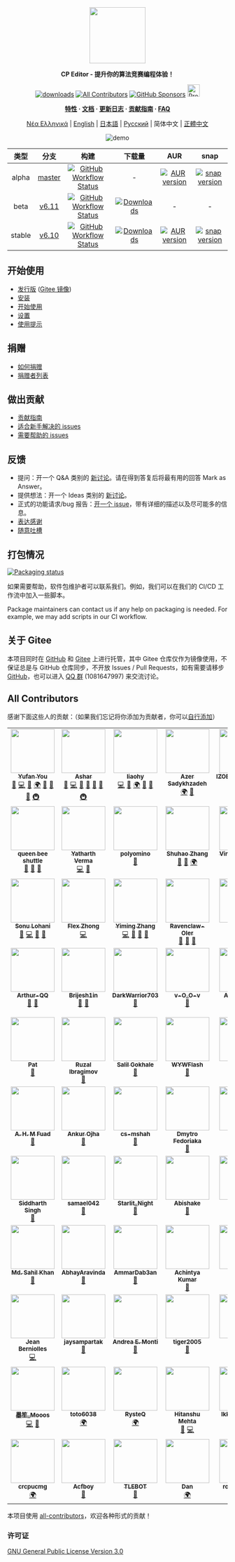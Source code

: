 <div align="center">

<img src=assets/icon.ico width="128">

**CP Editor - 提升你的算法竞赛编程体验！**

[![downloads](https://img.shields.io/github/downloads/cpeditor/cpeditor/total?style=for-the-badge)](https://github.com/cpeditor/cpeditor/releases)
[![All Contributors](https://img.shields.io/github/all-contributors/cpeditor/cpeditor?style=for-the-badge)](#all-contributors)
[![GitHub Sponsors](https://img.shields.io/github/sponsors/cpeditor?style=for-the-badge)](https://github.com/sponsors/cpeditor)
<a href="https://www.producthunt.com/posts/cp-editor" target="_blank"><img src="https://api.producthunt.com/widgets/embed-image/v1/featured.svg?post_id=283643&theme=dark" alt="Product Hunt" height="28"/></a>

**[特性](https://cpeditor.org/zh) · [文档](https://cpeditor.org/zh/docs) · [更新日志](CHANGELOG.md) · [贡献指南](CONTRIBUTING_zh-CN.md) · [FAQ](https://cpeditor.org/zh/docs/faq/)**

[Νέα Ελληνικά](README_el-GR.md) |
[English](README.md) |
[日本語](README_ja-JP.md) |
[Русский](README_ru-RU.md) |
简体中文 |
[正體中文](README_zh-TW.md)

![demo](assets/demo.gif)

|  类型  |                            分支                            |                                                                                                        构建                                                                                                        |                                                                     下载量                                                                     |                                                         AUR                                                         |                                                snap                                                  |
| :----: | :--------------------------------------------------------: | :----------------------------------------------------------------------------------------------------------------------------------------------------------------------------------------------------------------: | :--------------------------------------------------------------------------------------------------------------------------------------------: | :-----------------------------------------------------------------------------------------------------------------: | :--------------------------------------------------------------------------------------------------: |
| alpha  | [master](https://github.com/cpeditor/cpeditor/tree/master) | [![GitHub Workflow Status](https://github.com/cpeditor/cpeditor/workflows/CI:%20Build%20Test/badge.svg?branch=master&event=push)](https://github.com/cpeditor/cpeditor/actions?query=event%3Apush+branch%3Amaster) |                                                                       -                                                                        | [![AUR version](https://img.shields.io/aur/version/cpeditor-git)](https://aur.archlinux.org/packages/cpeditor-git/) |  [![snap version](https://badgen.net/snapcraft/v/cpeditor/amd64/edge)](https://snapcraft.io/cpeditor)
|  beta  |   [v6.11](https://github.com/cpeditor/cpeditor/tree/v6.11)   |   [![GitHub Workflow Status](https://github.com/cpeditor/cpeditor/workflows/CI:%20Build%20Test/badge.svg?branch=v6.11&event=push)](https://github.com/cpeditor/cpeditor/actions?query=event%3Apush+branch%3Av6.11)   | [![Downloads](https://img.shields.io/github/downloads/cpeditor/cpeditor/6.11.1/total)](https://github.com/cpeditor/cpeditor/releases/tag/6.11.1) |                                                          -                                                          |                                                   -
| stable |   [v6.10](https://github.com/cpeditor/cpeditor/tree/v6.10)   |   [![GitHub Workflow Status](https://github.com/cpeditor/cpeditor/workflows/CI:%20Build%20Test/badge.svg?branch=v6.10&event=push)](https://github.com/cpeditor/cpeditor/actions?query=event%3Apush+branch%3Av6.10)   | [![Downloads](https://img.shields.io/github/downloads/cpeditor/cpeditor/6.10.2/total)](https://github.com/cpeditor/cpeditor/releases/tag/6.10.2) |     [![AUR version](https://img.shields.io/aur/version/cpeditor)](https://aur.archlinux.org/packages/cpeditor/)     |  [![snap version](https://badgen.net/snapcraft/v/cpeditor/amd64/stable)](https://snapcraft.io/cpeditor)

</div>

## 开始使用

-   [发行版](https://github.com/cpeditor/cpeditor/releases) ([Gitee 镜像](https://gitee.com/ouuan/cpeditor/releases))
-   [安装](https://cpeditor.org/zh/docs/installation/)
-   [开始使用](https://cpeditor.org/zh/docs/setup/)
-   [设置](https://cpeditor.org/zh/docs/preferences)
-   [使用提示](https://cpeditor.org/zh/docs/tips/)

## 捐赠

-   [如何捐赠](DONATE_zh-CN.md)
-   [捐赠者列表](DONORS.md)

## 做出贡献

-   [贡献指南](CONTRIBUTING_zh-CN.md)
-   [适合新手解决的 issues](https://github.com/cpeditor/cpeditor/issues?q=is%3Aissue+is%3Aopen+label%3A%22good+first+issue%22)
-   [需要帮助的 issues](https://github.com/cpeditor/cpeditor/issues?q=is%3Aissue+is%3Aopen+label%3A%22help+wanted%22)

## 反馈

-   提问：开一个 Q&A 类别的 [新讨论](https://github.com/cpeditor/cpeditor/discussions/new)。请在得到答复后将最有用的回答 Mark as Answer。
-   提供想法：开一个 Ideas 类别的 [新讨论](https://github.com/cpeditor/cpeditor/discussions/new)。
-   正式的功能请求/bug 报告：[开一个 issue](https://github.com/cpeditor/cpeditor/issues/new/choose)，带有详细的描述以及尽可能多的信息。
-   [表达感谢](https://github.com/cpeditor/cpeditor/discussions/755)
-   [随意吐槽](https://github.com/cpeditor/cpeditor/discussions/760)

## 打包情况

[![Packaging status](https://repology.org/badge/vertical-allrepos/cpeditor.svg)](https://repology.org/project/cpeditor/versions)

如果需要帮助，软件包维护者可以联系我们。例如，我们可以在我们的 CI/CD 工作流中加入一些脚本。

Package maintainers can contact us if any help on packaging is needed. For example, we may add scripts in our CI workflow.

## 关于 Gitee

本项目同时在 [GitHub](https://github.com/cpeditor/cpeditor) 和 [Gitee](https://gitee.com/ouuan/cpeditor) 上进行托管，其中 Gitee 仓库仅作为镜像使用，不保证总是与 GitHub 仓库同步，不开放 Issues / Pull Requests，如有需要请移步 [GitHub](https://github.com/cpeditor/cpeditor)，也可以进入 [QQ 群](https://jq.qq.com/?_wv=1027&k=50eq8yF) (1081647997) 来交流讨论。

## All Contributors

感谢下面这些人的贡献：（如果我们忘记将你添加为贡献者，你可以[自行添加](https://allcontributors.org/docs/zh-cn/bot/usage)）

<!-- ALL-CONTRIBUTORS-LIST:START - Do not remove or modify this section -->
<!-- prettier-ignore-start -->
<!-- markdownlint-disable -->
<table>
  <tbody>
    <tr>
      <td align="center" valign="top" width="16.66%">
      <a href="https://github.com/ouuan"><img src="https://avatars2.githubusercontent.com/u/30581822?v=4" width="100px;" alt=""/></a><br /><a href="https://github.com/ouuan"><sub><b>Yufan You</b></sub></a><br /><a href="#maintenance-ouuan" title="Maintenance">🚧</a> <a href="https://github.com/cpeditor/cpeditor/commits?author=ouuan" title="Code">💻</a> <a href="https://github.com/cpeditor/cpeditor/commits?author=ouuan" title="Documentation">📖</a> <a href="#translation-ouuan" title="Translation">🌍</a> <a href="#ideas-ouuan" title="Ideas, Planning, & Feedback">🤔</a> <a href="https://github.com/cpeditor/cpeditor/issues?q=author%3Aouuan" title="Bug reports">🐛</a> <a href="https://github.com/cpeditor/cpeditor/pulls?q=is%3Apr+reviewed-by%3Aouuan" title="Reviewed Pull Requests">👀</a> <a href="#infra-ouuan" title="Infrastructure (Hosting, Build-Tools, etc)">🚇</a>
    </td>
      <td align="center" valign="top" width="16.66%">
      <a href="https://github.com/coder3101"><img src="https://avatars2.githubusercontent.com/u/22212259?v=4" width="100px;" alt=""/></a><br /><a href="https://github.com/coder3101"><sub><b>Ashar</b></sub></a><br /><a href="#maintenance-coder3101" title="Maintenance">🚧</a> <a href="https://github.com/cpeditor/cpeditor/commits?author=coder3101" title="Code">💻</a> <a href="https://github.com/cpeditor/cpeditor/commits?author=coder3101" title="Documentation">📖</a> <a href="#ideas-coder3101" title="Ideas, Planning, & Feedback">🤔</a> <a href="https://github.com/cpeditor/cpeditor/issues?q=author%3Acoder3101" title="Bug reports">🐛</a> <a href="https://github.com/cpeditor/cpeditor/pulls?q=is%3Apr+reviewed-by%3Acoder3101" title="Reviewed Pull Requests">👀</a> <a href="#infra-coder3101" title="Infrastructure (Hosting, Build-Tools, etc)">🚇</a>
    </td>
      <td align="center" valign="top" width="16.66%">
      <a href="https://github.com/neko-para"><img src="https://avatars1.githubusercontent.com/u/26452623?v=4" width="100px;" alt=""/></a><br /><a href="https://github.com/neko-para"><sub><b>liaohy</b></sub></a><br /><a href="https://github.com/cpeditor/cpeditor/commits?author=neko-para" title="Code">💻</a> <a href="https://github.com/cpeditor/cpeditor/commits?author=neko-para" title="Documentation">📖</a> <a href="#translation-neko-para" title="Translation">🌍</a> <a href="#ideas-neko-para" title="Ideas, Planning, & Feedback">🤔</a> <a href="https://github.com/cpeditor/cpeditor/pulls?q=is%3Apr+reviewed-by%3Aneko-para" title="Reviewed Pull Requests">👀</a>
    </td>
      <td align="center" valign="top" width="16.66%">
      <a href="https://github.com/sadykhzadeh"><img src="https://avatars1.githubusercontent.com/u/51178055?v=4" width="100px;" alt=""/></a><br /><a href="http://sadykhzadeh.github.io"><sub><b>Azer Sadykhzadeh</b></sub></a><br /><a href="#translation-sadykhzadeh" title="Translation">🌍</a> <a href="https://github.com/cpeditor/cpeditor/pulls?q=is%3Apr+reviewed-by%3Asadykhzadeh" title="Reviewed Pull Requests">👀</a>
    </td>
      <td align="center" valign="top" width="16.66%">
      <a href="https://github.com/IZOBRETATEL777"><img src="https://avatars0.githubusercontent.com/u/32099652?v=4" width="100px;" alt=""/></a><br /><a href="http://izobretatelsoft.moy.su/"><sub><b>IZOBRETATEL777</b></sub></a><br /><a href="#translation-IZOBRETATEL777" title="Translation">🌍</a> <a href="https://github.com/cpeditor/cpeditor/pulls?q=is%3Apr+reviewed-by%3AIZOBRETATEL777" title="Reviewed Pull Requests">👀</a> <a href="#infra-IZOBRETATEL777" title="Infrastructure (Hosting, Build-Tools, etc)">🚇</a>
    </td>
      <td align="center" valign="top" width="16.66%">
      <a href="https://github.com/Razdeep"><img src="https://avatars2.githubusercontent.com/u/32531173?v=4" width="100px;" alt=""/></a><br /><a href="https://www.linkedin.com/in/razdeeproychowdhury"><sub><b>Rajdeep Roy Chowdhury</b></sub></a><br /><a href="https://github.com/cpeditor/cpeditor/commits?author=Razdeep" title="Code">💻</a> <a href="#ideas-Razdeep" title="Ideas, Planning, & Feedback">🤔</a> <a href="https://github.com/cpeditor/cpeditor/issues?q=author%3ARazdeep" title="Bug reports">🐛</a>
    </td>
    </tr>
    <tr>
      <td align="center" valign="top" width="16.66%">
      <a href="https://github.com/testitem"><img src="https://avatars3.githubusercontent.com/u/19212916?v=4" width="100px;" alt=""/></a><br /><a href="https://github.com/testitem"><sub><b>queen bee shuttle</b></sub></a><br /><a href="https://github.com/cpeditor/cpeditor/commits?author=testitem" title="Documentation">📖</a> <a href="#ideas-testitem" title="Ideas, Planning, & Feedback">🤔</a> <a href="https://github.com/cpeditor/cpeditor/issues?q=author%3Atestitem" title="Bug reports">🐛</a>
    </td>
      <td align="center" valign="top" width="16.66%">
      <a href="https://github.com/yatharth1706"><img src="https://avatars2.githubusercontent.com/u/32243289?v=4" width="100px;" alt=""/></a><br /><a href="https://yatharth1706.github.io/"><sub><b>Yatharth Verma</b></sub></a><br /><a href="https://github.com/cpeditor/cpeditor/commits?author=yatharth1706" title="Code">💻</a> <a href="https://github.com/cpeditor/cpeditor/issues?q=author%3Ayatharth1706" title="Bug reports">🐛</a>
    </td>
      <td align="center" valign="top" width="16.66%">
      <a href="https://github.com/polyomino-24"><img src="https://avatars0.githubusercontent.com/u/20138086?v=4" width="100px;" alt=""/></a><br /><a href="https://github.com/polyomino-24"><sub><b>polyomino</b></sub></a><br /><a href="https://github.com/cpeditor/cpeditor/commits?author=polyomino-24" title="Documentation">📖</a>
    </td>
      <td align="center" valign="top" width="16.66%">
      <a href="https://github.com/StudyingFather"><img src="https://avatars3.githubusercontent.com/u/23295419?v=4" width="100px;" alt=""/></a><br /><a href="https://studyingfather.com"><sub><b>Shuhao Zhang</b></sub></a><br /><a href="#ideas-StudyingFather" title="Ideas, Planning, & Feedback">🤔</a> <a href="https://github.com/cpeditor/cpeditor/pulls?q=is%3Apr+reviewed-by%3AStudyingFather" title="Reviewed Pull Requests">👀</a> <a href="#translation-StudyingFather" title="Translation">🌍</a>
    </td>
      <td align="center" valign="top" width="16.66%">
      <a href="https://github.com/palob"><img src="https://avatars2.githubusercontent.com/u/7050624?v=4" width="100px;" alt=""/></a><br /><a href="https://github.com/palob"><sub><b>Vincent Bermel</b></sub></a><br /><a href="#infra-palob" title="Infrastructure (Hosting, Build-Tools, etc)">🚇</a>
    </td>
      <td align="center" valign="top" width="16.66%">
      <a href="https://github.com/tb148"><img src="https://avatars1.githubusercontent.com/u/28220642?v=4" width="100px;" alt=""/></a><br /><a href="https://github.com/tb148"><sub><b>Tony Brown</b></sub></a><br /><a href="#ideas-tb148" title="Ideas, Planning, & Feedback">🤔</a> <a href="https://github.com/cpeditor/cpeditor/commits?author=tb148" title="Code">💻</a> <a href="https://github.com/cpeditor/cpeditor/commits?author=tb148" title="Documentation">📖</a>
    </td>
    </tr>
    <tr>
      <td align="center" valign="top" width="16.66%">
      <a href="https://github.com/sonulohani"><img src="https://avatars1.githubusercontent.com/u/2958681?v=4" width="100px;" alt=""/></a><br /><a href="https://github.com/sonulohani"><sub><b>Sonu Lohani</b></sub></a><br /><a href="https://github.com/cpeditor/cpeditor/issues?q=author%3Asonulohani" title="Bug reports">🐛</a> <a href="https://github.com/cpeditor/cpeditor/commits?author=sonulohani" title="Code">💻</a> <a href="#ideas-sonulohani" title="Ideas, Planning, & Feedback">🤔</a> <a href="https://github.com/cpeditor/cpeditor/pulls?q=is%3Apr+reviewed-by%3Asonulohani" title="Reviewed Pull Requests">👀</a>
    </td>
      <td align="center" valign="top" width="16.66%">
      <a href="https://github.com/ChungZH"><img src="https://avatars0.githubusercontent.com/u/42088872?v=4" width="100px;" alt=""/></a><br /><a href="https://chungzh.cc/"><sub><b>Flex Zhong</b></sub></a><br /><a href="https://github.com/cpeditor/cpeditor/commits?author=ChungZH" title="Code">💻</a>
    </td>
      <td align="center" valign="top" width="16.66%">
      <a href="https://github.com/swift-zym"><img src="https://avatars.githubusercontent.com/u/61449077?v=4" width="100px;" alt=""/></a><br /><a href="https://183154.blog.luogu.org"><sub><b>Yiming Zhang</b></sub></a><br /><a href="https://github.com/cpeditor/cpeditor/commits?author=swift-zym" title="Code">💻</a> <a href="#design-swift-zym" title="Design">🎨</a> <a href="#ideas-swift-zym" title="Ideas, Planning, & Feedback">🤔</a> <a href="https://github.com/cpeditor/cpeditor/pulls?q=is%3Apr+reviewed-by%3Aswift-zym" title="Reviewed Pull Requests">👀</a>
    </td>
      <td align="center" valign="top" width="16.66%">
      <a href="https://github.com/Ravenclaw-OIer"><img src="https://avatars2.githubusercontent.com/u/44526586?v=4" width="100px;" alt=""/></a><br /><a href="http://ravenclaw-oier.github.io"><sub><b>Ravenclaw-OIer</b></sub></a><br /><a href="#ideas-Ravenclaw-OIer" title="Ideas, Planning, & Feedback">🤔</a> <a href="https://github.com/cpeditor/cpeditor/issues?q=author%3ARavenclaw-OIer" title="Bug reports">🐛</a> <a href="https://github.com/cpeditor/cpeditor/commits?author=Ravenclaw-OIer" title="Documentation">📖</a>
    </td>
      <td align="center" valign="top" width="16.66%">
      <a href="https://github.com/tuwuna"><img src="https://avatars3.githubusercontent.com/u/56817415?v=4" width="100px;" alt=""/></a><br /><a href="https://github.com/tuwuna"><sub><b>tuwuna</b></sub></a><br /><a href="#ideas-tuwuna" title="Ideas, Planning, & Feedback">🤔</a>
    </td>
      <td align="center" valign="top" width="16.66%">
      <a href="https://github.com/nikhil-sarda"><img src="https://avatars1.githubusercontent.com/u/51774873?v=4" width="100px;" alt=""/></a><br /><a href="https://github.com/nikhil-sarda"><sub><b>Nikhil Sarda</b></sub></a><br /><a href="https://github.com/cpeditor/cpeditor/issues?q=author%3Anikhil-sarda" title="Bug reports">🐛</a>
    </td>
    </tr>
    <tr>
      <td align="center" valign="top" width="16.66%">
      <a href="https://github.com/Arthur-QQ"><img src="https://avatars0.githubusercontent.com/u/30394349?v=4" width="100px;" alt=""/></a><br /><a href="https://github.com/Arthur-QQ"><sub><b>Arthur-QQ</b></sub></a><br /><a href="#ideas-Arthur-QQ" title="Ideas, Planning, & Feedback">🤔</a> <a href="https://github.com/cpeditor/cpeditor/issues?q=author%3AArthur-QQ" title="Bug reports">🐛</a>
    </td>
      <td align="center" valign="top" width="16.66%">
      <a href="https://github.com/Brijesh1in"><img src="https://avatars3.githubusercontent.com/u/33791137?v=4" width="100px;" alt=""/></a><br /><a href="https://github.com/Brijesh1in"><sub><b>Brijesh1in</b></sub></a><br /><a href="#ideas-Brijesh1in" title="Ideas, Planning, & Feedback">🤔</a> <a href="https://github.com/cpeditor/cpeditor/issues?q=author%3ABrijesh1in" title="Bug reports">🐛</a>
    </td>
      <td align="center" valign="top" width="16.66%">
      <a href="https://github.com/DarkWarrior703"><img src="https://avatars0.githubusercontent.com/u/56077342?v=4" width="100px;" alt=""/></a><br /><a href="https://github.com/DarkWarrior703"><sub><b>DarkWarrior703</b></sub></a><br /><a href="#ideas-DarkWarrior703" title="Ideas, Planning, & Feedback">🤔</a>
    </td>
      <td align="center" valign="top" width="16.66%">
      <a href="https://github.com/1CH1GO"><img src="https://avatars2.githubusercontent.com/u/56096830?v=4" width="100px;" alt=""/></a><br /><a href="http://pavankumar31072000@gmail.com"><sub><b>v-O_O-v</b></sub></a><br /><a href="https://github.com/cpeditor/cpeditor/issues?q=author%3A1CH1GO" title="Bug reports">🐛</a>
    </td>
      <td align="center" valign="top" width="16.66%">
      <a href="https://github.com/ApoorvaRajBhadani"><img src="https://avatars1.githubusercontent.com/u/11313858?v=4" width="100px;" alt=""/></a><br /><a href="http://www.apoorvarajbhadani.blogspot.com"><sub><b>Apoorva Raj Bhadani</b></sub></a><br /><a href="https://github.com/cpeditor/cpeditor/issues?q=author%3AApoorvaRajBhadani" title="Bug reports">🐛</a>
    </td>
      <td align="center" valign="top" width="16.66%">
      <a href="https://github.com/Exile-2k4"><img src="https://avatars2.githubusercontent.com/u/40086604?v=4" width="100px;" alt=""/></a><br /><a href="https://github.com/Exile-2k4"><sub><b>Nguyễn Hoàng Dương</b></sub></a><br /><a href="#ideas-Exile-2k4" title="Ideas, Planning, & Feedback">🤔</a>
    </td>
    </tr>
    <tr>
      <td align="center" valign="top" width="16.66%">
      <a href="https://github.com/GoBigorGoHome"><img src="https://avatars3.githubusercontent.com/u/9896288?v=4" width="100px;" alt=""/></a><br /><a href="https://github.com/GoBigorGoHome"><sub><b>Pat</b></sub></a><br /><a href="#ideas-GoBigorGoHome" title="Ideas, Planning, & Feedback">🤔</a>
    </td>
      <td align="center" valign="top" width="16.66%">
      <a href="https://github.com/GoToCoding"><img src="https://avatars3.githubusercontent.com/u/16542586?v=4" width="100px;" alt=""/></a><br /><a href="https://github.com/GoToCoding"><sub><b>Ruzal Ibragimov</b></sub></a><br /><a href="https://github.com/cpeditor/cpeditor/issues?q=author%3AGoToCoding" title="Bug reports">🐛</a>
    </td>
      <td align="center" valign="top" width="16.66%">
      <a href="https://github.com/Salil03"><img src="https://avatars0.githubusercontent.com/u/32109637?v=4" width="100px;" alt=""/></a><br /><a href="https://salil03.github.io/"><sub><b>Salil Gokhale</b></sub></a><br /><a href="#ideas-Salil03" title="Ideas, Planning, & Feedback">🤔</a>
    </td>
      <td align="center" valign="top" width="16.66%">
      <a href="https://github.com/WYWFlash"><img src="https://avatars1.githubusercontent.com/u/42882043?v=4" width="100px;" alt=""/></a><br /><a href="https://github.com/WYWFlash"><sub><b>WYWFlash</b></sub></a><br /><a href="https://github.com/cpeditor/cpeditor/issues?q=author%3AWYWFlash" title="Bug reports">🐛</a>
    </td>
      <td align="center" valign="top" width="16.66%">
      <a href="https://github.com/WZKSDN"><img src="https://avatars1.githubusercontent.com/u/14256391?v=4" width="100px;" alt=""/></a><br /><a href="https://github.com/WZKSDN"><sub><b>nocriz</b></sub></a><br /><a href="https://github.com/cpeditor/cpeditor/issues?q=author%3AWZKSDN" title="Bug reports">🐛</a>
    </td>
      <td align="center" valign="top" width="16.66%">
      <a href="https://github.com/Wandoka"><img src="https://avatars2.githubusercontent.com/u/26433142?v=4" width="100px;" alt=""/></a><br /><a href="https://github.com/Wandoka"><sub><b>Wandoka</b></sub></a><br /><a href="#ideas-Wandoka" title="Ideas, Planning, & Feedback">🤔</a>
    </td>
    </tr>
    <tr>
      <td align="center" valign="top" width="16.66%">
      <a href="https://github.com/ahmfuad"><img src="https://avatars3.githubusercontent.com/u/42442668?v=4" width="100px;" alt=""/></a><br /><a href="http://www.agamiramra.com"><sub><b>A. H. M Fuad</b></sub></a><br /><a href="https://github.com/cpeditor/cpeditor/issues?q=author%3Aahmfuad" title="Bug reports">🐛</a>
    </td>
      <td align="center" valign="top" width="16.66%">
      <a href="https://github.com/ankur314"><img src="https://avatars2.githubusercontent.com/u/37039680?v=4" width="100px;" alt=""/></a><br /><a href="https://github.com/ankur314"><sub><b>Ankur Ojha</b></sub></a><br /><a href="#ideas-ankur314" title="Ideas, Planning, & Feedback">🤔</a>
    </td>
      <td align="center" valign="top" width="16.66%">
      <a href="https://github.com/cs-mshah"><img src="https://avatars1.githubusercontent.com/u/56499208?v=4" width="100px;" alt=""/></a><br /><a href="https://github.com/cs-mshah"><sub><b>cs-mshah</b></sub></a><br /><a href="#ideas-cs-mshah" title="Ideas, Planning, & Feedback">🤔</a>
    </td>
      <td align="center" valign="top" width="16.66%">
      <a href="https://github.com/fedimser"><img src="https://avatars3.githubusercontent.com/u/14271071?v=4" width="100px;" alt=""/></a><br /><a href="http://fedimser.github.io"><sub><b>Dmytro Fedoriaka</b></sub></a><br /><a href="https://github.com/cpeditor/cpeditor/issues?q=author%3Afedimser" title="Bug reports">🐛</a>
    </td>
      <td align="center" valign="top" width="16.66%">
      <a href="https://github.com/m3h3d1"><img src="https://avatars0.githubusercontent.com/u/39239695?v=4" width="100px;" alt=""/></a><br /><a href="https://github.com/m3h3d1"><sub><b>m3h3d1</b></sub></a><br /><a href="#ideas-m3h3d1" title="Ideas, Planning, & Feedback">🤔</a>
    </td>
      <td align="center" valign="top" width="16.66%">
      <a href="https://github.com/rng70"><img src="https://avatars2.githubusercontent.com/u/45529910?v=4" width="100px;" alt=""/></a><br /><a href="https://github.com/rng70"><sub><b>Al Arafat Tanin</b></sub></a><br /><a href="#ideas-rng70" title="Ideas, Planning, & Feedback">🤔</a>
    </td>
    </tr>
    <tr>
      <td align="center" valign="top" width="16.66%">
      <a href="https://github.com/s6059r"><img src="https://avatars0.githubusercontent.com/u/58967102?v=4" width="100px;" alt=""/></a><br /><a href="https://github.com/s6059r"><sub><b>Siddharth Singh</b></sub></a><br /><a href="#ideas-s6059r" title="Ideas, Planning, & Feedback">🤔</a>
    </td>
      <td align="center" valign="top" width="16.66%">
      <a href="https://github.com/samael042"><img src="https://avatars3.githubusercontent.com/u/44134245?v=4" width="100px;" alt=""/></a><br /><a href="https://github.com/samael042"><sub><b>samael042</b></sub></a><br /><a href="https://github.com/cpeditor/cpeditor/issues?q=author%3Asamael042" title="Bug reports">🐛</a>
    </td>
      <td align="center" valign="top" width="16.66%">
      <a href="https://github.com/2740365712"><img src="https://avatars0.githubusercontent.com/u/33799658?v=4" width="100px;" alt=""/></a><br /><a href="https://github.com/2740365712"><sub><b>Starlit_Night</b></sub></a><br /><a href="#ideas-2740365712" title="Ideas, Planning, & Feedback">🤔</a>
    </td>
      <td align="center" valign="top" width="16.66%">
      <a href="https://github.com/shakeabi"><img src="https://avatars2.githubusercontent.com/u/36559835?v=4" width="100px;" alt=""/></a><br /><a href="http://abishake.co"><sub><b>Abishake</b></sub></a><br /><a href="#ideas-shakeabi" title="Ideas, Planning, & Feedback">🤔</a>
    </td>
      <td align="center" valign="top" width="16.66%">
      <a href="https://github.com/sahil-ra"><img src="https://avatars0.githubusercontent.com/u/30044253?v=4" width="100px;" alt=""/></a><br /><a href="https://github.com/sahil-ra"><sub><b>sahil-ra</b></sub></a><br /><a href="#ideas-sahil-ra" title="Ideas, Planning, & Feedback">🤔</a>
    </td>
      <td align="center" valign="top" width="16.66%">
      <a href="https://github.com/lakshits11"><img src="https://avatars2.githubusercontent.com/u/54276661?v=4" width="100px;" alt=""/></a><br /><a href="https://github.com/lakshits11"><sub><b>lakshits11</b></sub></a><br /><a href="#ideas-lakshits11" title="Ideas, Planning, & Feedback">🤔</a>
    </td>
    </tr>
    <tr>
      <td align="center" valign="top" width="16.66%">
      <a href="https://github.com/sahilkhan03"><img src="https://avatars2.githubusercontent.com/u/45485428?v=4" width="100px;" alt=""/></a><br /><a href="http://sahilkhan.me"><sub><b>Md. Sahil Khan</b></sub></a><br /><a href="#ideas-sahilkhan03" title="Ideas, Planning, & Feedback">🤔</a>
    </td>
      <td align="center" valign="top" width="16.66%">
      <a href="https://github.com/AbhayAravinda"><img src="https://avatars1.githubusercontent.com/u/33093450?v=4" width="100px;" alt=""/></a><br /><a href="https://github.com/AbhayAravinda"><sub><b>AbhayAravinda</b></sub></a><br /><a href="https://github.com/cpeditor/cpeditor/issues?q=author%3AAbhayAravinda" title="Bug reports">🐛</a>
    </td>
      <td align="center" valign="top" width="16.66%">
      <a href="https://github.com/ammardab3an"><img src="https://avatars3.githubusercontent.com/u/40296428?v=4" width="100px;" alt=""/></a><br /><a href="https://github.com/ammardab3an"><sub><b>AmmarDab3an</b></sub></a><br /><a href="https://github.com/cpeditor/cpeditor/issues?q=author%3Aammardab3an" title="Bug reports">🐛</a>
    </td>
      <td align="center" valign="top" width="16.66%">
      <a href="https://github.com/AchintyaK20"><img src="https://avatars1.githubusercontent.com/u/56220374?v=4" width="100px;" alt=""/></a><br /><a href="https://github.com/AchintyaK20"><sub><b>Achintya Kumar</b></sub></a><br /><a href="https://github.com/cpeditor/cpeditor/issues?q=author%3AAchintyaK20" title="Bug reports">🐛</a>
    </td>
      <td align="center" valign="top" width="16.66%">
      <a href="https://github.com/nutzboi"><img src="https://avatars3.githubusercontent.com/u/31652809?v=4" width="100px;" alt=""/></a><br /><a href="https://github.com/nutzboi"><sub><b>nutzboi</b></sub></a><br /><a href="https://github.com/cpeditor/cpeditor/issues?q=author%3Anutzboi" title="Bug reports">🐛</a>
    </td>
      <td align="center" valign="top" width="16.66%">
      <a href="https://github.com/Gourav-raj"><img src="https://avatars1.githubusercontent.com/u/50336197?v=4" width="100px;" alt=""/></a><br /><a href="https://github.com/Gourav-raj"><sub><b>GOURAV RAJ</b></sub></a><br /><a href="#ideas-Gourav-raj" title="Ideas, Planning, & Feedback">🤔</a>
    </td>
    </tr>
    <tr>
      <td align="center" valign="top" width="16.66%">
      <a href="https://github.com/thebrave"><img src="https://avatars0.githubusercontent.com/u/2398126?v=4" width="100px;" alt=""/></a><br /><a href="https://github.com/thebrave"><sub><b>Jean Berniolles</b></sub></a><br /><a href="https://github.com/cpeditor/cpeditor/commits?author=thebrave" title="Code">💻</a>
    </td>
      <td align="center" valign="top" width="16.66%">
      <a href="https://github.com/jaysampartak"><img src="https://avatars2.githubusercontent.com/u/40232849?v=4" width="100px;" alt=""/></a><br /><a href="https://github.com/jaysampartak"><sub><b>jaysampartak</b></sub></a><br /><a href="https://github.com/cpeditor/cpeditor/issues?q=author%3Ajaysampartak" title="Bug reports">🐛</a>
    </td>
      <td align="center" valign="top" width="16.66%">
      <a href="https://github.com/andreaemonti"><img src="https://avatars3.githubusercontent.com/u/20700531?v=4" width="100px;" alt=""/></a><br /><a href="https://github.com/andreaemonti"><sub><b>Andrea E. Monti</b></sub></a><br /><a href="#ideas-andreaemonti" title="Ideas, Planning, & Feedback">🤔</a>
    </td>
      <td align="center" valign="top" width="16.66%">
      <a href="https://github.com/tiger2005"><img src="https://avatars.githubusercontent.com/u/41613797?v=4" width="100px;" alt=""/></a><br /><a href="https://github.com/tiger2005"><sub><b>tiger2005</b></sub></a><br /><a href="https://github.com/cpeditor/cpeditor/issues?q=author%3Atiger2005" title="Bug reports">🐛</a>
    </td>
      <td align="center" valign="top" width="16.66%">
      <a href="https://github.com/tusqasi"><img src="https://avatars.githubusercontent.com/u/24749908?v=4" width="100px;" alt=""/></a><br /><a href="https://github.com/tusqasi"><sub><b>tusqasi</b></sub></a><br /><a href="https://github.com/cpeditor/cpeditor/issues?q=author%3Atusqasi" title="Bug reports">🐛</a>
    </td>
      <td align="center" valign="top" width="16.66%">
      <a href="https://github.com/rbruno95"><img src="https://avatars.githubusercontent.com/u/48922045?v=4" width="100px;" alt=""/></a><br /><a href="https://github.com/rbruno95"><sub><b>Bruno</b></sub></a><br /><a href="https://github.com/cpeditor/cpeditor/issues?q=author%3Arbruno95" title="Bug reports">🐛</a>
    </td>
    </tr>
    <tr>
      <td align="center" valign="top" width="16.66%">
      <a href="https://github.com/Mooos-MoSheng"><img src="https://avatars.githubusercontent.com/u/46639923?v=4" width="100px;" alt=""/></a><br /><a href="https://github.com/Mooos-MoSheng"><sub><b>墨笙_Mooos</b></sub></a><br /><a href="https://github.com/cpeditor/cpeditor/commits?author=Mooos-MoSheng" title="Code">💻</a> <a href="https://github.com/cpeditor/cpeditor/issues?q=author%3AMooos-MoSheng" title="Bug reports">🐛</a>
    </td>
      <td align="center" valign="top" width="16.66%">
      <a href="https://github.com/toto6038"><img src="https://avatars.githubusercontent.com/u/50100922?v=4" width="100px;" alt=""/></a><br /><a href="https://github.com/toto6038"><sub><b>toto6038</b></sub></a><br /><a href="#translation-toto6038" title="Translation">🌍</a>
    </td>
      <td align="center" valign="top" width="16.66%">
      <a href="https://github.com/RysteQ"><img src="https://avatars.githubusercontent.com/u/34135554?v=4" width="100px;" alt=""/></a><br /><a href="https://github.com/RysteQ"><sub><b>RysteQ</b></sub></a><br /><a href="#translation-RysteQ" title="Translation">🌍</a>
    </td>
      <td align="center" valign="top" width="16.66%">
      <a href="https://github.com/hitanshu-mehta"><img src="https://avatars.githubusercontent.com/u/44025541?v=4" width="100px;" alt=""/></a><br /><a href="https://github.com/hitanshu-mehta"><sub><b>Hitanshu Mehta</b></sub></a><br /><a href="#ideas-hitanshu-mehta" title="Ideas, Planning, & Feedback">🤔</a> <a href="https://github.com/cpeditor/cpeditor/commits?author=hitanshu-mehta" title="Code">💻</a>
    </td>
      <td align="center" valign="top" width="16.66%">
      <a href="https://github.com/eltociear"><img src="https://avatars.githubusercontent.com/u/22633385?v=4" width="100px;" alt=""/></a><br /><a href="https://bandism.net/"><sub><b>Ikko Ashimine</b></sub></a><br /><a href="https://github.com/cpeditor/cpeditor/commits?author=eltociear" title="Documentation">📖</a> <a href="#translation-eltociear" title="Translation">🌍</a>
    </td>
      <td align="center" valign="top" width="16.66%">
      <a href="https://github.com/Sriram-L"><img src="https://avatars.githubusercontent.com/u/60982834?v=4" width="100px;" alt=""/></a><br /><a href="https://github.com/Sriram-L"><sub><b>Sriram-L</b></sub></a><br /><a href="https://github.com/cpeditor/cpeditor/issues?q=author%3ASriram-L" title="Bug reports">🐛</a>
    </td>
    </tr>
    <tr>
      <td align="center" valign="top" width="16.66%">
      <a href="https://github.com/crcpucmg"><img src="https://avatars.githubusercontent.com/u/6436564?v=4" width="100px;" alt=""/></a><br /><a href="https://crc.pucminas.br"><sub><b>crcpucmg</b></sub></a><br /><a href="#translation-crcpucmg" title="Translation">🌍</a>
    </td>
      <td align="center" valign="top" width="16.66%">
      <a href="https://github.com/Acfboy"><img src="https://avatars.githubusercontent.com/u/36621731?v=4" width="100px;" alt=""/></a><br /><a href="http://acfboy.pw"><sub><b>Acfboy</b></sub></a><br /><a href="https://github.com/cpeditor/cpeditor/issues?q=author%3AAcfboy" title="Bug reports">🐛</a>
    </td>
      <td align="center" valign="top" width="16.66%">
      <a href="https://github.com/TLEBOT"><img src="https://avatars.githubusercontent.com/u/97983181?v=4" width="100px;" alt=""/></a><br /><a href="https://github.com/TLEBOT"><sub><b>TLEBOT</b></sub></a><br /><a href="https://github.com/cpeditor/cpeditor/issues?q=author%3ATLEBOT" title="Bug reports">🐛</a>
    </td>
      <td align="center" valign="top" width="16.66%">
      <a href="https://github.com/D4NZ-jpg"><img src="https://avatars.githubusercontent.com/u/57308957?v=4" width="100px;" alt=""/></a><br /><a href="https://github.com/D4NZ-jpg"><sub><b>Dan</b></sub></a><br /><a href="#translation-D4NZ-jpg" title="Translation">🌍</a>
    </td>
      <td align="center" valign="top" width="16.66%">
      <a href="https://github.com/rogeryoungh"><img src="https://avatars.githubusercontent.com/u/42564206?v=4" width="100px;" alt=""/></a><br /><a href="https://rogery.dev"><sub><b>rogeryoungh</b></sub></a><br /><a href="https://github.com/cpeditor/cpeditor/commits?author=rogeryoungh" title="Code">💻</a>
    </td>
    </tr>
  </tbody>
</table>

<!-- markdownlint-restore -->
<!-- prettier-ignore-end -->

<!-- ALL-CONTRIBUTORS-LIST:END -->

本项目使用 [all-contributors](https://github.com/all-contributors/all-contributors)，欢迎各种形式的贡献！

### 许可证

[GNU General Public License Version 3.0](LICENSE)
